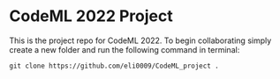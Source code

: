 # CodeML 2022 Project

This is the project repo for CodeML 2022. To begin collaborating simply create a new folder and run the following command in terminal:
```
git clone https://github.com/eli0009/CodeML_project .
```